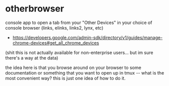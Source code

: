 otherbrowser
============

console app to open a tab from your "Other Devices" in your choice of console browser (links, elinks, links2, lynx, etc)

* https://developers.google.com/admin-sdk/directory/v1/guides/manage-chrome-devices#get_all_chrome_devices

(shit this is not actually available for non-enterprise users... but im sure there's a way at the data)

the idea here is that you browse around on your browser to some documentation or something that you want to open up in tmux -- what is the most convenient way? this is just one idea of how to do it.
